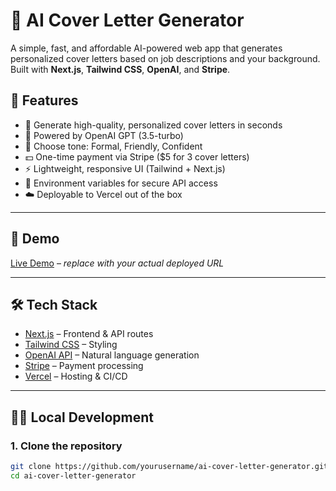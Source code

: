 # 📝 AI Cover Letter Generator

A simple, fast, and affordable AI-powered web app that generates personalized cover letters based on job descriptions and your background. Built with **Next.js**, **Tailwind CSS**, **OpenAI**, and **Stripe**.

## 🚀 Features

- 🎯 Generate high-quality, personalized cover letters in seconds
- 🤖 Powered by OpenAI GPT (3.5-turbo)
- 💬 Choose tone: Formal, Friendly, Confident
- 💵 One-time payment via Stripe (\$5 for 3 cover letters)
- ⚡ Lightweight, responsive UI (Tailwind + Next.js)
- 🔐 Environment variables for secure API access
- ☁️ Deployable to Vercel out of the box

---

## 📸 Demo

[Live Demo](https://your-deployment-url.com) – _replace with your actual deployed URL_

---

## 🛠 Tech Stack

- [Next.js](https://nextjs.org/) – Frontend & API routes
- [Tailwind CSS](https://tailwindcss.com/) – Styling
- [OpenAI API](https://platform.openai.com/docs/introduction) – Natural language generation
- [Stripe](https://stripe.com/) – Payment processing
- [Vercel](https://vercel.com/) – Hosting & CI/CD

---

## 🧑‍💻 Local Development

### 1. Clone the repository

```bash
git clone https://github.com/yourusername/ai-cover-letter-generator.git
cd ai-cover-letter-generator
```
